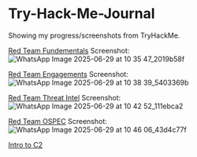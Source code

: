 # Try-Hack-Me-Journal
Showing my progress/screenshots from TryHackMe.

[Red Team Fundementals]((https://tryhackme.com/room/redteamfundamentals))
Screenshot: ![WhatsApp Image 2025-06-29 at 10 35 47_2019b58f](https://github.com/user-attachments/assets/d17806aa-c4c5-4278-9cb8-a5eded199a09)

[Red Team Engagements]([url](https://tryhackme.com/room/redteamengagements))
Screenshot: ![WhatsApp Image 2025-06-29 at 10 38 39_5403369b](https://github.com/user-attachments/assets/4b9115d6-efa6-441c-8ab6-8a09c26c9fa2)


[Red Team Threat Intel]([url](https://tryhackme.com/room/redteamthreatintel))
Screenshot: ![WhatsApp Image 2025-06-29 at 10 42 52_111ebca2](https://github.com/user-attachments/assets/d6b4a65b-4ee1-4faf-957f-5d92aa0dc50a)

[Red Team OSPEC]([url](https://tryhackme.com/room/opsec))
Screenshot: ![WhatsApp Image 2025-06-29 at 10 46 06_43d4c77f](https://github.com/user-attachments/assets/ca0fa1b2-07f5-44e3-bd68-c0c1f08671b5)

[Intro to C2]([url](https://tryhackme.com/room/introtoc2))
